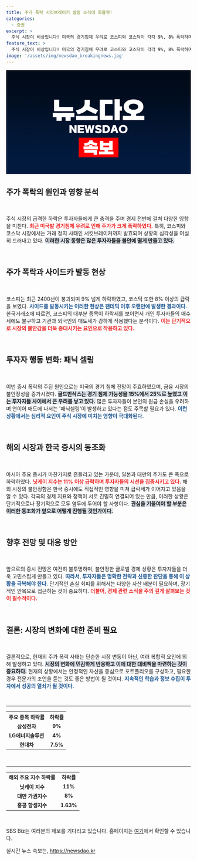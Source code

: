 ```yaml
---
title: 주가 폭락 서킷브레이커 발동 소식에 화들짝!
categories:
  - 증권
excerpt: >
  주식 시장이 비상입니다! 미국의 경기침체 우려로 코스피와 코스닥이 각각 9%, 8% 폭락하며 서킷브레이커가 발동됐습니다. 패닉셀링의 연속, 투자자들의 원금 손실 공포는 어디까지 갈까요? 주식 시장의 위기를 지금 확인하세요!
feature_text: >
  주식 시장이 비상입니다! 미국의 경기침체 우려로 코스피와 코스닥이 각각 9%, 8% 폭락하며 서킷브레이커가 발동됐습니다. 패닉셀링의 연속, 투자자들의 원금 손실 공포는 어디까지 갈까요? 주식 시장의 위기를 지금 확인하세요!
image: '/assets/img/newsdao_breakingnews.jpg'
---
```


<p><img src="/assets/img/newsdao_breakingnews.jpg" alt="ranknews 속보" /></p>

<h2 data-ke-size="size26">주가 폭락의 원인과 영향 분석</h2>

<p data-ke-size="size16">&nbsp;</p>

<p>주식 시장의 급격한 하락은 투자자들에게 큰 충격을 주며 경제 전반에 걸쳐 다양한 영향을 미친다. <b><span style="color: #ee2323;">최근 미국발 경기침체 우려로 인해 주가가 크게 폭락하였다.</span></b> 특히, 코스피와 코스닥 시장에서는 거래 정지 사태인 서킷브레이커까지 발효되며 상황의 심각성을 여실히 드러내고 있다. <b><span style="background-color: #21538527;">이러한 시장 동향은 많은 투자자들을 불안에 떨게 만들고 있다.</span></b></p>

<p data-ke-size="size16">&nbsp;</p>

<h2 data-ke-size="size26">주가 폭락과 사이드카 발동 현상</h2>

<p data-ke-size="size16">&nbsp;</p>

<p>코스피는 최근 2400선이 붕괴되며 9% 넘게 하락하였고, 코스닥 또한 8% 이상의 급락을 보였다. <b><span style="color: #1a5490;">사이드를 발동시키는 이러한 현상은 팬데믹 이후 오랜만에 발생한 결과이다.</span></b> 한국거래소에 따르면, 코스피의 대부분 종목이 하락세를 보이면서 개인 투자자들의 매수세에도 불구하고 기관과 외국인의 매도세가 강하게 작용했다는 분석이다. <b><span style="color: #ee2323;">이는 단기적으로 시장의 불안감을 더욱 증대시키는 요인으로 작용하고 있다.</span></b></p>

<p data-ke-size="size16">&nbsp;</p>

<h2 data-ke-size="size26">투자자 행동 변화: 패닉 셀링</h2>

<p data-ke-size="size16">&nbsp;</p>

<p>이번 증시 폭락의 주된 원인으로는 미국의 경기 침체 전망이 주효하였으며, 금융 시장의 불안정성을 증가시켰다. <b><span style="background-color: #21538527;">골드만삭스는 경기 침체 가능성을 15%에서 25%로 높였고 이는 투자자들 사이에서 큰 우려를 낳고 있다.</span></b> 많은 투자자들이 본인의 원금 손실을 우려하며 연이어 매도에 나서는 '패닉셀링'이 발생하고 있다는 점도 주목할 필요가 있다. <b><span style="color: #1a5490;">이런 상황에서는 심리적 요인이 주식 시장에 미치는 영향이 극대화된다.</span></b></p>

<p data-ke-size="size16">&nbsp;</p>

<h2 data-ke-size="size26">해외 시장과 한국 증시의 동조화</h2>

<p data-ke-size="size16">&nbsp;</p>

<p>아시아 주요 증시가 마찬가지로 흔들리고 있는 가운데, 일본과 대만의 주가도 큰 폭으로 하락하였다. <b><span style="color: #ee2323;">닛케이 지수는 11% 이상 급락하며 투자자들의 시선을 집중시키고 있다.</span></b> 해외 시장의 불안정함은 한국 증시에도 직접적인 영향을 미쳐 급락세가 이어지고 있음을 알 수 있다. 각국의 경제 지표와 정책이 서로 긴밀히 연결되어 있는 만큼, 이러한 상황은 단기적으로나 장기적으로 모두 염두에 두어야 할 사항이다. <b><span style="background-color: #21538527;">관심을 기울여야 할 부분은 이러한 동조화가 앞으로 어떻게 진행될 것인가이다.</span></b></p>

<p data-ke-size="size16">&nbsp;</p>

<h2 data-ke-size="size26">향후 전망 및 대응 방안</h2>

<p data-ke-size="size16">&nbsp;</p>

<p>앞으로의 증시 전망은 여전히 불투명하며, 불안정한 글로벌 경제 상황은 투자자들을 더욱 고민스럽게 만들고 있다. <b><span style="color: #1a5490;">따라서, 투자자들은 명확한 전략과 신중한 판단을 통해 이 상황을 극복해야 한다.</span></b> 단기적인 손실 회피를 위해서는 다양한 자산 배분이 필요하며, 장기적인 안목으로 접근하는 것이 중요하다. <b><span style="color: #ee2323;">더불어, 경제 관련 소식을 주의 깊게 살펴보는 것이 필수적이다.</span></b></p>

<p data-ke-size="size16">&nbsp;</p>

<h2 data-ke-size="size26">결론: 시장의 변화에 대한 준비 필요</h2>

<p data-ke-size="size16">&nbsp;</p>

<p>결론적으로, 현재의 주가 폭락 사태는 단순한 시장 변동이 아닌, 여러 복합적 요인에 의해 발생하고 있다. <b><span style="background-color: #21538527;">시장의 변화에 민감하게 반응하고 이에 대한 대비책을 마련하는 것이 중요하다.</span></b> 현재의 상황에서는 안정적인 자산을 중심으로 포트폴리오를 구성하고, 필요한 경우 전문가의 조언을 듣는 것도 좋은 방법이 될 것이다. <b><span style="color: #1a5490;">지속적인 학습과 정보 수집이 투자에서 성공의 열쇠가 될 것이다.</span></b></p>

<p data-ke-size="size16">&nbsp;</p>

<hr />

<table style="width: 100%;">
    <tr>
        <th style="text-align: center;">주요 종목 하락률</th>
        <th style="text-align: center;">하락률</th>
    </tr>
    <tr>
        <td style="text-align: center; height: 17px;"><b>삼성전자</b></td>
        <td style="text-align: center; height: 17px;"><b>9%</b></td>
    </tr>
    <tr>
        <td style="text-align: center; height: 17px;"><b>LG에너지솔루션</b></td>
        <td style="text-align: center; height: 17px;"><b>4%</b></td>
    </tr>
    <tr>
        <td style="text-align: center; height: 17px;"><b>현대차</b></td>
        <td style="text-align: center; height: 17px;"><b>7.5%</b></td>
    </tr>
</table>

<p data-ke-size="size16">&nbsp;</p>

<hr />

<table style="width: 100%;">
    <tr>
        <th style="text-align: center;">해외 주요 지수 하락률</th>
        <th style="text-align: center;">하락률</th>
    </tr>
    <tr>
        <td style="text-align: center; height: 17px;"><b>닛케이 지수</b></td>
        <td style="text-align: center; height: 17px;"><b>11%</b></td>
    </tr>
    <tr>
        <td style="text-align: center; height: 17px;"><b>대만 가권지수</b></td>
        <td style="text-align: center; height: 17px;"><b>8%</b></td>
    </tr>
    <tr>
        <td style="text-align: center; height: 17px;"><b>홍콩 항셍지수</b></td>
        <td style="text-align: center; height: 17px;"><b>1.63%</b></td>
    </tr>
</table>

<p data-ke-size="size16">&nbsp;</p>

<p>SBS Biz는 여러분의 제보를 기다리고 있습니다. 홈페이지는 <a href="https://url.kr/9pghjn">여기</a>에서 확인할 수 있습니다.</p>
실시간 뉴스 속보는, <a href="https://newsdao.kr" rel="dofollow">https://newsdao.kr</a>


